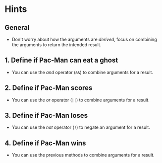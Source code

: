 # Hints

## General

- Don't worry about how the arguments are _derived_, focus on combining the arguments to return the intended result.

## 1. Define if Pac-Man can eat a ghost

- You can use the _and_ operator (`&&`) to combine arguments for a result.

## 2. Define if Pac-Man scores

- You can use the _or_ operator (`||`) to combine arguments for a result.

## 3. Define if Pac-Man loses

- You can use the _not_ operator (`!`) to negate an argument for a result.

## 4. Define if Pac-Man wins

- You can use the previous methods to combine arguments for a result.
